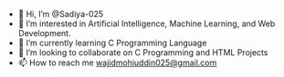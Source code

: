 - 👋 Hi, I’m @Sadiya-025
- 👀 I’m interested in Artificial Intelligence, Machine Learning, and Web Development.
- 🌱 I’m currently learning C Programming Language
- 💞️ I’m looking to collaborate on C Programming and HTML Projects
- 📫 How to reach me wajidmohiuddin025@gmail.com

<!---
Sadiya-025/Sadiya-025 is a ✨ special ✨ repository because its `README.md` (this file) appears on your GitHub profile.
You can click the Preview link to take a look at your changes.
--->
